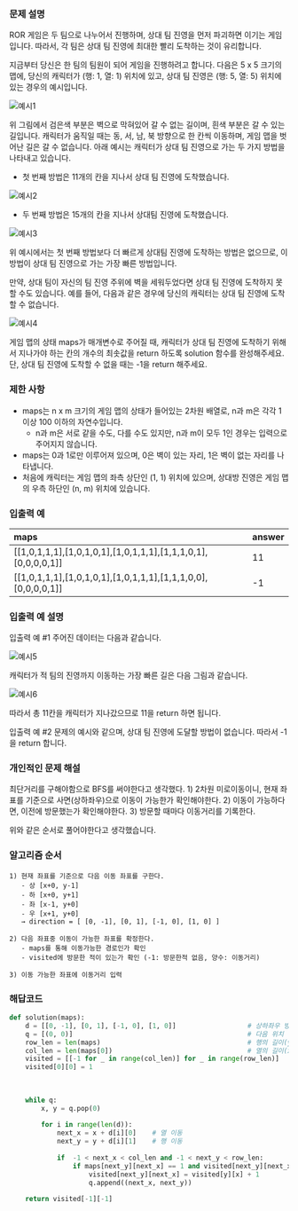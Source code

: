 ### 문제 설명
ROR 게임은 두 팀으로 나누어서 진행하며, 상대 팀 진영을 먼저 파괴하면 이기는 게임입니다. 따라서, 각 팀은 상대 팀 진영에 최대한 빨리 도착하는 것이 유리합니다.

지금부터 당신은 한 팀의 팀원이 되어 게임을 진행하려고 합니다. 다음은 5 x 5 크기의 맵에, 당신의 캐릭터가 (행: 1, 열: 1) 위치에 있고, 상대 팀 진영은 (행: 5, 열: 5) 위치에 있는 경우의 예시입니다.

![예시1](./img/img1.png)

위 그림에서 검은색 부분은 벽으로 막혀있어 갈 수 없는 길이며, 흰색 부분은 갈 수 있는 길입니다. 캐릭터가 움직일 때는 동, 서, 남, 북 방향으로 한 칸씩 이동하며, 게임 맵을 벗어난 길은 갈 수 없습니다.
아래 예시는 캐릭터가 상대 팀 진영으로 가는 두 가지 방법을 나타내고 있습니다.

- 첫 번째 방법은 11개의 칸을 지나서 상대 팀 진영에 도착했습니다.

![예시2](./img/img2.png)
  
- 두 번째 방법은 15개의 칸을 지나서 상대팀 진영에 도착했습니다.

![예시3](./img/img3.png)
  
위 예시에서는 첫 번째 방법보다 더 빠르게 상대팀 진영에 도착하는 방법은 없으므로, 이 방법이 상대 팀 진영으로 가는 가장 빠른 방법입니다.

만약, 상대 팀이 자신의 팀 진영 주위에 벽을 세워두었다면 상대 팀 진영에 도착하지 못할 수도 있습니다. 예를 들어, 다음과 같은 경우에 당신의 캐릭터는 상대 팀 진영에 도착할 수 없습니다.

![예시4](./img/img4.png)

게임 맵의 상태 maps가 매개변수로 주어질 때, 캐릭터가 상대 팀 진영에 도착하기 위해서 지나가야 하는 칸의 개수의 최솟값을 return 하도록 solution 함수를 완성해주세요. 단, 상대 팀 진영에 도착할 수 없을 때는 -1을 return 해주세요.

### 제한 사항
- maps는 n x m 크기의 게임 맵의 상태가 들어있는 2차원 배열로, n과 m은 각각 1 이상 100 이하의 자연수입니다.
  - n과 m은 서로 같을 수도, 다를 수도 있지만, n과 m이 모두 1인 경우는 입력으로 주어지지 않습니다.
- maps는 0과 1로만 이루어져 있으며, 0은 벽이 있는 자리, 1은 벽이 없는 자리를 나타냅니다.
- 처음에 캐릭터는 게임 맵의 좌측 상단인 (1, 1) 위치에 있으며, 상대방 진영은 게임 맵의 우측 하단인 (n, m) 위치에 있습니다.

### 입출력 예
|maps|answer|
|:-----------------------|:-----------------------|
|[[1,0,1,1,1],[1,0,1,0,1],[1,0,1,1,1],[1,1,1,0,1],[0,0,0,0,1]]|11|
|[[1,0,1,1,1],[1,0,1,0,1],[1,0,1,1,1],[1,1,1,0,0],[0,0,0,0,1]]|-1|

### 입출력 예 설명
입출력 예 #1
주어진 데이터는 다음과 같습니다.

![예시5](./img/img5.png)

캐릭터가 적 팀의 진영까지 이동하는 가장 빠른 길은 다음 그림과 같습니다.

![예시6](./img/img6.png)

따라서 총 11칸을 캐릭터가 지나갔으므로 11을 return 하면 됩니다.

입출력 예 #2
문제의 예시와 같으며, 상대 팀 진영에 도달할 방법이 없습니다. 따라서 -1을 return 합니다.


### 개인적인 문제 해설
최단거리를 구해야함으로 BFS를 써야한다고 생각했다.
1\) 2차원 미로이동이니, 현재 좌표를 기준으로 사면(상하좌우)으로 이동이 가능한가 확인해야한다.
2\) 이동이 가능하다면, 이전에 방문했는가 확인해야한다.
3\) 방문할 때마다 이동거리를 기록한다.

위와 같은 순서로 풀어야한다고 생각했습니다.

### 알고리즘 순서
```
1) 현재 좌표를 기준으로 다음 이동 좌표를 구한다.
   - 상 [x+0, y-1]
   - 하 [x+0, y+1]
   - 좌 [x-1, y+0]
   - 우 [x+1, y+0]
   → direction = [ [0, -1], [0, 1], [-1, 0], [1, 0] ]

2) 다음 좌표중 이동이 가능한 좌표를 확정한다.
   - maps를 통해 이동가능한 경로인가 확인
   - visited에 방문한 적이 있는가 확인 (-1: 방문한적 없음, 양수: 이동거리)
   
3) 이동 가능한 좌표에 이동거리 입력
```

### 해답코드
```python
def solution(maps):
    d = [[0, -1], [0, 1], [-1, 0], [1, 0]]                  # 상하좌우 방향
    q = [(0, 0)]                                            # 다음 위치
    row_len = len(maps)                                     # 행의 길이(y좌표 최대 길이)
    col_len = len(maps[0])                                  # 열의 길이(x좌표 최대 길이)
    visited = [[-1 for _ in range(col_len)] for _ in range(row_len)]    # 방문기록
    visited[0][0] = 1
    
    
    
    while q:
        x, y = q.pop(0)
        
        for i in range(len(d)):
            next_x = x + d[i][0]    # 열 이동
            next_y = y + d[i][1]    # 행 이동
            
            if  -1 < next_x < col_len and -1 < next_y < row_len:
                if maps[next_y][next_x] == 1 and visited[next_y][next_x] == -1:
                    visited[next_y][next_x] = visited[y][x] + 1
                    q.append((next_x, next_y))
        
    return visited[-1][-1]
```
